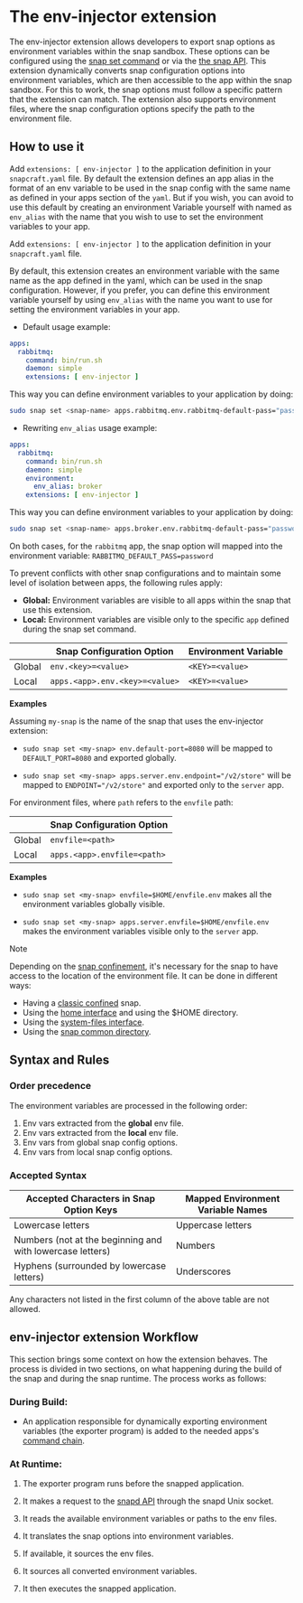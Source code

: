 # The env-injector extension

The env-injector extension allows developers to export snap options as environment variables within the snap sandbox.
These options can be configured using the [snap set command](https://snapcraft.io/docs/configuration-in-snaps) or via the [the snap API](https://snapcraft.io/docs/using-the-api).
This extension dynamically converts snap configuration options into environment variables, which are then accessible to the app within the snap sandbox.
For this to work, the snap options must follow a specific pattern that the extension can match.
The extension also supports environment files, where the snap configuration options specify the path to the environment file.


## How to use it

Add `extensions: [ env-injector ]` to the application definition in your `snapcraft.yaml` file.
By default the extension defines an app alias in the format of an env variable to be used in the snap config with the same name as defined in your apps section of the `yaml`.
But if you wish, you can avoid to use this default by creating an environment Variable yourself with named as `env_alias` with the name that you wish to use to set the environment variables to your app.

Add `extensions: [ env-injector ]` to the application definition in your `snapcraft.yaml` file.

By default, this extension creates an environment variable with the same name as the app defined in the yaml, which can be used in the snap configuration.
However, if you prefer, you can define this environment variable yourself by using `env_alias` with the name you want to use for setting the environment variables in your app.

- Default usage example:
```yaml
apps:
  rabbitmq:
    command: bin/run.sh
    daemon: simple
    extensions: [ env-injector ]
```

This way you can define environment variables to your application by doing:

```bash
sudo snap set <snap-name> apps.rabbitmq.env.rabbitmq-default-pass="password"
```

- Rewriting `env_alias` usage example:

```yaml
apps:
  rabbitmq:
    command: bin/run.sh
    daemon: simple
    environment:
      env_alias: broker
    extensions: [ env-injector ]
```

This way you can define environment variables to your application by doing:

```bash
sudo snap set <snap-name> apps.broker.env.rabbitmq-default-pass="password"
```

On both cases, for the `rabbitmq` app, the snap option will mapped into the environment variable: `RABBITMQ_DEFAULT_PASS=password`

To prevent conflicts with other snap configurations and to maintain some level of isolation between apps, the following rules apply:

* **Global:** Environment variables are visible to all apps within the snap that use this extension.
* **Local:** Environment variables are visible only to the specific `app` defined during the snap set command.

|        | Snap Configuration Option      | Environment Variable |
|--------|--------------------------------|----------------------|
| Global | `env.<key>=<value>`            | `<KEY>=<value>`      |
| Local  | `apps.<app>.env.<key>=<value>` | `<KEY>=<value>`      |

**Examples**

Assuming `my-snap` is the name of the snap that uses the env-injector extension:

* `sudo snap set <my-snap> env.default-port=8080` will be mapped to `DEFAULT_PORT=8080` and exported globally.

* `sudo snap set <my-snap> apps.server.env.endpoint="/v2/store"` will be mapped to `ENDPOINT="/v2/store"` and exported only to the `server` app.

For environment files, where `path` refers to the `envfile` path:

|        | Snap Configuration Option   |
|--------|-----------------------------|
| Global | `envfile=<path>`            |
| Local  | `apps.<app>.envfile=<path>` |

**Examples**

* `sudo snap set <my-snap> envfile=$HOME/envfile.env` makes all the environment variables globally visible.

* `sudo snap set <my-snap> apps.server.envfile=$HOME/envfile.env` makes the environment variables visible only to the `server` app.

> [!NOTE]
> Depending on the [snap confinement](https://snapcraft.io/docs/snap-confinement), it's necessary for the snap to have access to the location of the environment file.
> It can be done in different ways:
> - Having a [classic confined](https://snapcraft.io/docs/classic-confinement) snap.
> - Using the [home interface](https://snapcraft.io/docs/home-interface) and using the $HOME directory.
> - Using the [system-files interface](https://snapcraft.io/docs/system-files-interface).
> - Using the [snap common directory](https://snapcraft.io/docs/data-locations#heading--system).

## Syntax and Rules


### Order precedence

The environment variables are processed in the following order:

1. Env vars extracted from the **global** env file.
2. Env vars extracted from the **local** env file.
3. Env vars from global snap config options.
4. Env vars from local snap config options.

### Accepted Syntax

| Accepted Characters in Snap Option Keys                   | Mapped Environment Variable Names |
|-----------------------------------------------------------|-----------------------------------|
| Lowercase letters                                         | Uppercase letters                 |
| Numbers (not at the beginning and with lowercase letters) | Numbers                           |
| Hyphens (surrounded by lowercase letters)                 | Underscores                       |

Any characters not listed in the first column of the above table are not allowed.


## env-injector extension Workflow

This section brings some context on how the extension behaves.
The process is divided in two sections, on what happening during the build of the snap and during the snap runtime.
The process works as follows:

### During Build:

<!--TODO: Put a link to exporter program repository -->
- An application responsible for dynamically exporting environment variables (the exporter program) is added to the needed apps's [command chain](https://snapcraft.io/docs/snapcraft-app-and-service-metadata#heading--command-chain).

### At Runtime:

1. The exporter program runs before the snapped application.

2. It makes a request to the [snapd API](https://snapcraft.io/docs/using-the-api) through the snapd Unix socket.

3. It reads the available environment variables or paths to the env files.

4. It translates the snap options into environment variables.

5. If available, it sources the env files.

6. It sources all converted environment variables.

7. It then executes the snapped application.

